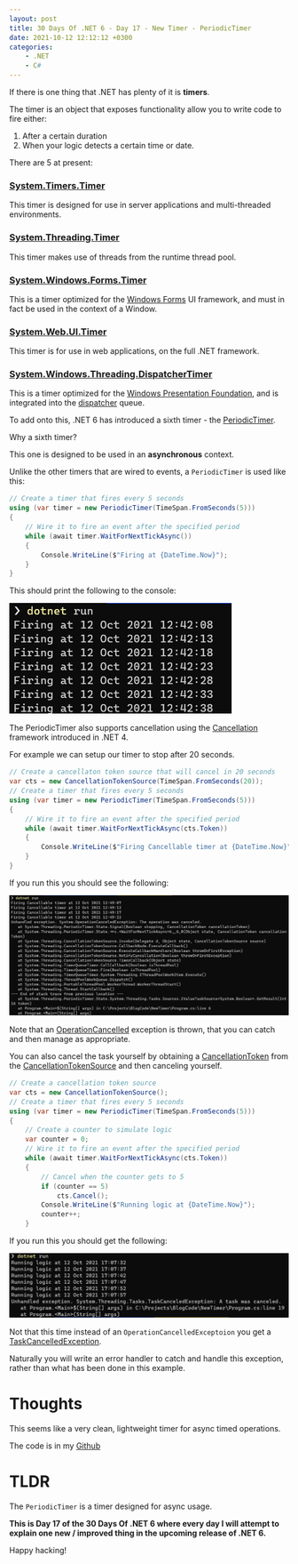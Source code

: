 ```yaml
---
layout: post
title: 30 Days Of .NET 6 - Day 17 - New Timer - PeriodicTimer
date: 2021-10-12 12:12:12 +0300
categories:
    - .NET
    - C#
---
```

If there is one thing that .NET has plenty of it is **timers**.

The timer is an object that exposes functionality allow you to write code to fire either:
1. After a certain duration
2. When your logic detects a certain time or date.

There are 5 at present:

### [System.Timers.Timer](https://docs.microsoft.com/en-us/dotnet/api/system.timers.timer?view=net-6.0)

This timer is designed for use in server applications and multi-threaded environments.

### [System.Threading.Timer](https://docs.microsoft.com/en-us/dotnet/api/system.threading.timer?view=net-6.0)

This timer makes use of threads from the runtime thread pool.

### [System.Windows.Forms.Timer](https://docs.microsoft.com/en-us/dotnet/api/system.windows.forms.timer?view=windowsdesktop-5.0&viewFallbackFrom=net-6.0)
This is a timer optimized for the [Windows Forms](https://docs.microsoft.com/en-us/dotnet/desktop/winforms/overview/?view=netdesktop-5.0) UI framework, and must in fact be used in the context of a Window.

### [System.Web.UI.Timer](https://docs.microsoft.com/en-us/dotnet/api/system.web.ui.timer?view=netframework-4.8&viewFallbackFrom=windowsdesktop-5.0)

This timer is for use in web applications, on the full .NET framework.

### [System.Windows.Threading.DispatcherTimer](https://docs.microsoft.com/en-us/dotnet/api/System.Windows.Threading.DispatcherTimer?view=netframework-4.8&viewFallbackFrom=windowsdesktop-5.0)

This is a timer optimized for the [Windows Presentation Foundation](https://docs.microsoft.com/en-us/visualstudio/designers/getting-started-with-wpf?view=vs-2019), and is integrated into the [dispatcher](https://docs.microsoft.com/en-us/dotnet/api/system.windows.threading.dispatcher?view=netframework-4.8) queue.

To add onto this, .NET 6 has introduced a sixth timer - the [PeriodicTimer](https://docs.microsoft.com/en-us/dotnet/api/system.threading.periodictimer?view=net-6.0).

Why a sixth timer?

This one is designed to be used in an **asynchronous** context.

Unlike the other timers that are wired to events, a `PeriodicTimer` is used like this:

```csharp
// Create a timer that fires every 5 seconds
using (var timer = new PeriodicTimer(TimeSpan.FromSeconds(5)))
{
    // Wire it to fire an event after the specified period
    while (await timer.WaitForNextTickAsync())
    {
        Console.WriteLine($"Firing at {DateTime.Now}");
    }
}
```

This should print the following to the console:

![](../images/2021/10/PeriodicTimerOutput.png)

The PeriodicTimer also supports cancellation using the [Cancellation](https://docs.microsoft.com/en-us/dotnet/standard/threading/cancellation-in-managed-threads) framework introduced in .NET 4.

For example we can setup our timer to stop after 20 seconds.

```csharp
// Create a cancellaton token source that will cancel in 20 seconds
var cts = new CancellationTokenSource(TimeSpan.FromSeconds(20));
// Create a timer that fires every 5 seconds
using (var timer = new PeriodicTimer(TimeSpan.FromSeconds(5)))
{
    // Wire it to fire an event after the specified period
    while (await timer.WaitForNextTickAsync(cts.Token))
    {
        Console.WriteLine($"Firing Cancellable timer at {DateTime.Now}");
    }
}
```

If you run this you should see the following:

![](../images/2021/10/CancelPeriodicTImer.png)

Note that an [OperationCancelled](https://docs.microsoft.com/en-us/dotnet/api/system.operationcanceledexception?view=net-5.0) exception is thrown, that you can catch and then manage as appropriate.

You can also cancel the task yourself by obtaining a [CancellationToken](https://docs.microsoft.com/en-us/dotnet/api/system.threading.cancellationtoken?view=net-5.0) from the [CancellationTokenSource](https://docs.microsoft.com/en-us/dotnet/api/system.threading.cancellationtokensource?view=net-5.0) and then canceling yourself.

```csharp
// Create a cancellation token source
var cts = new CancellationTokenSource();
// Create a timer that fires every 5 seconds
using (var timer = new PeriodicTimer(TimeSpan.FromSeconds(5)))
{
    // Create a counter to simulate logic
    var counter = 0;
    // Wire it to fire an event after the specified period
    while (await timer.WaitForNextTickAsync(cts.Token))
    {
        // Cancel when the counter gets to 5
        if (counter == 5)
            cts.Cancel();
        Console.WriteLine($"Running logic at {DateTime.Now}");
        counter++;
    }
```

If you run this you should get the following:

![](../images/2021/10/PerodicTimerCancel.png)

Not that this time instead of an `OperationCancelledExceptoion` you get a [TaskCancelledException](https://docs.microsoft.com/en-us/dotnet/api/system.threading.tasks.taskcanceledexception?view=net-5.0).

Naturally you will write an error handler to catch and handle this exception, rather than what has been done in this example.

# Thoughts

This seems like a very clean, lightweight timer for async timed operations.

The code is in my [Github](https://github.com/conradakunga/BlogCode/tree/master/2021-10-12%20-%2030%20Days%20Of%20.NET%206%20-%20Day%2017%20-%20New%20Timer%20-%20PeriodicTimer)

# TLDR

The `PeriodicTimer` is a timer designed for async usage.

**This is Day 17 of the 30 Days Of .NET 6 where every day I will attempt to explain one new / improved thing in the upcoming release of .NET 6.**

Happy hacking!